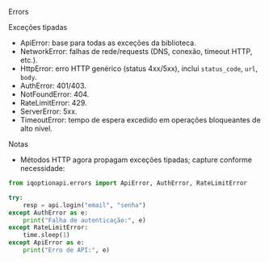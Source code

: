 Errors

Exceções tipadas
- ApiError: base para todas as exceções da biblioteca.
- NetworkError: falhas de rede/requests (DNS, conexão, timeout HTTP, etc.).
- HttpError: erro HTTP genérico (status 4xx/5xx), inclui `status_code`, `url`, `body`.
- AuthError: 401/403.
- NotFoundError: 404.
- RateLimitError: 429.
- ServerError: 5xx.
- TimeoutError: tempo de espera excedido em operações bloqueantes de alto nível.

Notas
- Métodos HTTP agora propagam exceções tipadas; capture conforme necessidade:
```python
from iqoptionapi.errors import ApiError, AuthError, RateLimitError

try:
    resp = api.login("email", "senha")
except AuthError as e:
    print("Falha de autenticação:", e)
except RateLimitError:
    time.sleep(1)
except ApiError as e:
    print("Erro de API:", e)
```

